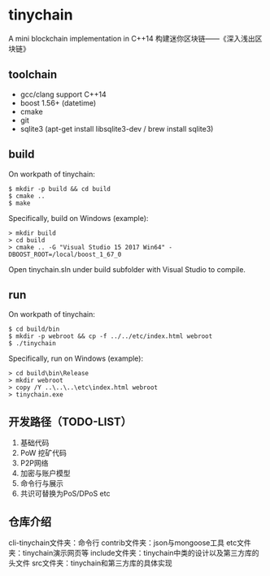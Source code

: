 # tinychain
A mini blockchain implementation in C++14
构建迷你区块链——《深入浅出区块链》

## toolchain
* gcc/clang support C++14
* boost 1.56+ (datetime)
* cmake
* git
* sqlite3 (apt-get install libsqlite3-dev / brew install sqlite3)

## build
On workpath of tinychain:
```
$ mkdir -p build && cd build
$ cmake ..
$ make
```

Specifically, build on Windows (example):
```
> mkdir build
> cd build
> cmake .. -G "Visual Studio 15 2017 Win64" -DBOOST_ROOT=/local/boost_1_67_0
```
Open tinychain.sln under build subfolder with Visual Studio to compile.

## run
On workpath of tinychain:
```
$ cd build/bin
$ mkdir -p webroot && cp -f ../../etc/index.html webroot
$ ./tinychain
```

Specifically, run on Windows (example):
```
> cd build\bin\Release
> mkdir webroot
> copy /Y ..\..\..\etc\index.html webroot
> tinychain.exe
```

## 开发路径（TODO-LIST）
1. 基础代码
1. PoW 挖矿代码
1. P2P网络
1. 加密与账户模型
1. 命令行与展示
1. 共识可替换为PoS/DPoS etc

## 仓库介绍
cli-tinychain文件夹：命令行
contrib文件夹：json与mongoose工具
etc文件夹：tinychain演示网页等
include文件夹：tinychain中类的设计以及第三方库的头文件
src文件夹：tinychain和第三方库的具体实现
